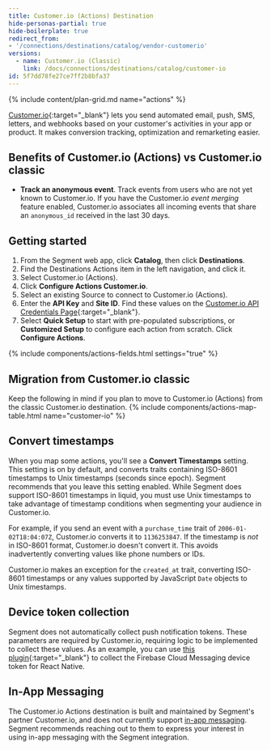 ```yaml
---
title: Customer.io (Actions) Destination
hide-personas-partial: true
hide-boilerplate: true
redirect_from:
- '/connections/destinations/catalog/vendor-customerio'
versions:
  - name: Customer.io (Classic)
    link: /docs/connections/destinations/catalog/customer-io
id: 5f7dd78fe27ce7ff2b8bfa37
---
```

{% include content/plan-grid.md name="actions" %}

[Customer.io](https://customer.io/){:target="_blank"} lets you send automated email, push, SMS, letters, and webhooks based on your customer's activities in your app or product. It makes conversion tracking, optimization and remarketing easier. 

## Benefits of Customer.io (Actions) vs Customer.io classic

- **Track an anonymous event**. Track events from users who are not yet known to Customer.io. If you have the Customer.io *event merging* feature enabled, Customer.io associates all incoming events that share an `anonymous_id` received in the last 30 days.

## Getting started

1. From the Segment web app, click **Catalog**, then click **Destinations**.
2. Find the Destinations Actions item in the left navigation, and click it.
3. Select Customer.io (Actions).
4. Click **Configure Actions Customer.io**.
5. Select an existing Source to connect to Customer.io (Actions).
6. Enter the **API Key** and **Site ID**. Find these values on the [Customer.io API Credentials Page](https://fly.customer.io/settings/api_credentials){:target="_blank"}.
7. Select **Quick Setup** to start with pre-populated subscriptions, or **Customized Setup** to configure each action from scratch. Click **Configure Actions**.

{% include components/actions-fields.html settings="true" %}


## Migration from Customer.io classic

Keep the following in mind if you plan to move to Customer.io (Actions) from the classic Customer.io destination.
{% include components/actions-map-table.html name="customer-io" %}

## Convert timestamps

When you map some actions, you'll see a **Convert Timestamps** setting. This setting is on by default, and converts traits containing ISO-8601 timestamps to Unix timestamps (seconds since epoch). Segment recommends that you leave this setting enabled. While Segment does support ISO-8601 timestamps in liquid, you must use Unix timestamps to take advantage of timestamp conditions when segmenting your audience in Customer.io.

For example, if you send an event with a `purchase_time` trait of `2006-01-02T18:04:07Z`, Customer.io converts it to `1136253847`. If the timestamp is *not* in ISO-8601 format, Customer.io doesn't convert it. This avoids inadvertently converting values like phone numbers or IDs. 

Customer.io makes an exception for the `created_at` trait, converting ISO-8601 timestamps or any values supported by JavaScript `Date` objects to Unix timestamps.

## Device token collection

Segment does not automatically collect push notification tokens. These parameters are required by Customer.io, requiring logic to be implemented to collect these values. As an example, you can use [this plugin](https://github.com/segmentio/analytics-react-native/tree/master/packages/plugins/plugin-device-token){:target="_blank"} to collect the Firebase Cloud Messaging device token for React Native. 

## In-App Messaging
The Customer.io Actions destination is built and maintained by Segment's partner Customer.io, and does not currently support [in-app messaging](https://customer.io/docs/journeys/in-app-getting-started/#javascript-snippet). Segment recommends reaching out to them to express your interest in using in-app messaging with the Segment integration.
